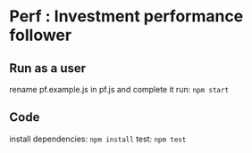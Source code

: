 # Perf : Investment performance follower
## Run as a user
rename pf.example.js in pf.js and complete it
run: `npm start`

## Code
install dependencies: `npm install`
test: `npm test`
